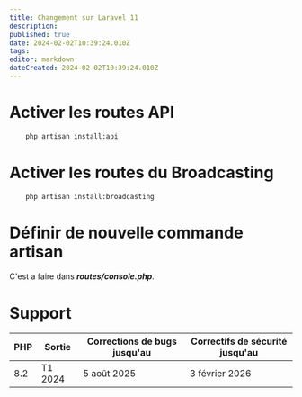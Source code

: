 ```yaml
---
title: Changement sur Laravel 11
description: 
published: true
date: 2024-02-02T10:39:24.010Z
tags: 
editor: markdown
dateCreated: 2024-02-02T10:39:24.010Z
---
```


# Activer les routes API
```bash
	php artisan install:api
```

# Activer les routes du Broadcasting
```bash
	php artisan install:broadcasting
```

# Définir de nouvelle commande artisan
C'est a faire dans ***routes/console.php***.


# Support
| PHP | Sortie  | Corrections de bugs jusqu'au | Correctifs de sécurité jusqu'au |
|-----|---------|------------------------------|---------------------------------|
| 8.2 | T1 2024 | 5 août 2025                  | 3 février 2026                  |